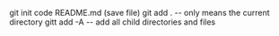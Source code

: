 git init 
code README.md (save file)
git add . -- only means the current directory
gitt add -A -- add all child directories and files 
